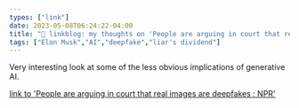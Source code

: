 ```yaml
---
types: ["link"]
date: 2023-05-08T06:24:22-04:00
title: "🔗 linkblog: my thoughts on 'People are arguing in court that real images are deepfakes : NPR'"
tags: ["Elon Musk","AI","deepfake","liar's dividend"]
---
```

Very interesting look at some of the less obvious implications of generative AI.  
 

[link to 'People are arguing in court that real images are deepfakes : NPR'](https://www.npr.org/2023/05/08/1174132413/people-are-trying-to-claim-real-videos-are-deepfakes-the-courts-are-not-amused)
